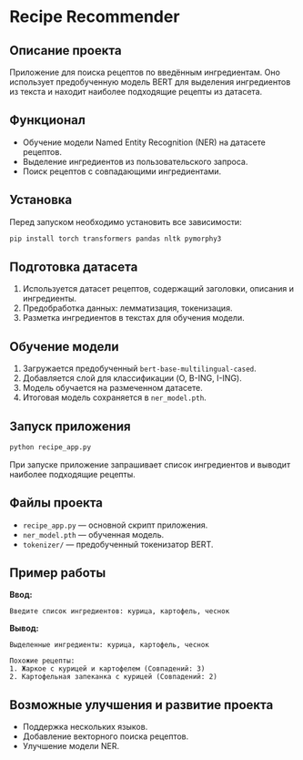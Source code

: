 # Recipe Recommender

## Описание проекта
Приложение для поиска рецептов по введённым ингредиентам. Оно использует предобученную модель BERT для выделения ингредиентов из текста и находит наиболее подходящие рецепты из датасета.

## Функционал
- Обучение модели Named Entity Recognition (NER) на датасете рецептов.
- Выделение ингредиентов из пользовательского запроса.
- Поиск рецептов с совпадающими ингредиентами.

## Установка
Перед запуском необходимо установить все зависимости:
```bash
pip install torch transformers pandas nltk pymorphy3
```

## Подготовка датасета
1. Используется датасет рецептов, содержащий заголовки, описания и ингредиенты.
2. Предобработка данных: лемматизация, токенизация.
3. Разметка ингредиентов в текстах для обучения модели.

## Обучение модели
1. Загружается предобученный `bert-base-multilingual-cased`.
2. Добавляется слой для классификации (O, B-ING, I-ING).
3. Модель обучается на размеченном датасете.
4. Итоговая модель сохраняется в `ner_model.pth`.

## Запуск приложения
```bash
python recipe_app.py
```
При запуске приложение запрашивает список ингредиентов и выводит наиболее подходящие рецепты.

## Файлы проекта
- `recipe_app.py` — основной скрипт приложения.
- `ner_model.pth` — обученная модель.
- `tokenizer/` — предобученный токенизатор BERT.

## Пример работы
**Ввод:**
```
Введите список ингредиентов: курица, картофель, чеснок
```
**Вывод:**
```
Выделенные ингредиенты: курица, картофель, чеснок

Похожие рецепты:
1. Жаркое с курицей и картофелем (Совпадений: 3)
2. Картофельная запеканка с курицей (Совпадений: 2)
```

## Возможные улучшения и развитие проекта
- Поддержка нескольких языков.
- Добавление векторного поиска рецептов.
- Улучшение модели NER.
